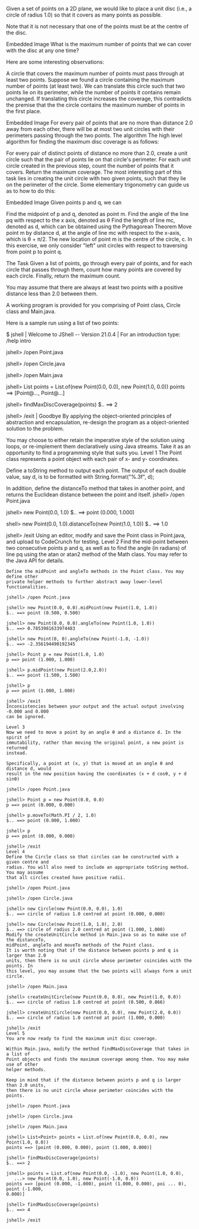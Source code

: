 Given a set of points on a 2D plane, we would like to place a unit disc (i.e., a circle of
radius 1.0) so that it covers as many points as possible.

Note that it is not necessary that one of the points must be at the centre of the disc.

Embedded Image
What is the maximum number of points that we can cover with the disc at any one time?

Here are some interesting observations:

A circle that covers the maximum number of points must pass through at least two points.
Suppose we found a circle containing the maximum number of points (at least two). We can
translate this circle such that two points lie on its perimeter, while the number of
points it contains remain unchanged. If translating this circle increases the coverage,
this contradicts the premise that the the circle contains the maximum number of points
in the first place.

Embedded Image
For every pair of points that are no more than distance 2.0 away from each other, there
will be at most two unit circles with their perimeters passing through the two points.
The algorithm
The high level algorithm for finding the maximum disc coverage is as follows:

For every pair of distinct points of distance no more than 2.0, create a unit circle
such that the pair of points lie on that circle's perimeter.
For each unit circle created in the previous step, count the number of points that it
covers.
Return the maximum coverage.
The most interesting part of this task lies in creating the unit circle with two given
points, such that they lie on the perimeter of the circle. Some elementary trigonometry
can guide us as to how to do this:

Embedded Image
Given points p and q, we can

Find the midpoint of p and q, denoted as point m.
Find the angle of the line pq with respect to the x axis, denoted as θ
Find the length of line mc, denoted as d, which can be obtained using the Pythagorean
Theorem
Move point m by distance d, at the angle of line mc with respect to the x-axis, which is
θ + π/2. The new location of point m is the centre of the circle, c.
In this exercise, we only consider "left" unit circles with respect to traversing from
point p to point q.

The Task
Given a list of points, go through every pair of points, and for each circle that passes
through them, count how many points are covered by each circle. Finally, return the
maximum count.

You may assume that there are always at least two points with a positive distance less
than 2.0 between them.

A working program is provided for you comprising of Point class, Circle class and
Main.java.

Here is a sample run using a list of two points:

$ jshell
|  Welcome to JShell -- Version 21.0.4
|  For an introduction type: /help intro

jshell> /open Point.java 

jshell> /open Circle.java 

jshell> /open Main.java 

jshell> List<Point> points = List.of(new Point(0.0, 0.0), new Point(1.0, 0.0))
points ==> [Point@..., Point@...]

jshell> findMaxDiscCoverage(points)
$.. ==> 2

jshell> /exit
|  Goodbye
By applying the object-oriented principles of abstraction and encapsulation, re-design
the program as a object-oriented solution to the problem.

You may choose to either retain the imperative style of the solution using loops, or
re-implement them declaratively using Java streams. Take it as an opportunity to find a
programming style that suits you.
Level 1
The Point class represents a point object with each pair of x- and y- coordinates.

Define a toString method to output each point. The output of each double value, say d,
is to be formatted with String.format("%.3f", d);

In addition, define the distanceTo method that takes in another point, and returns the
Euclidean distance between the point and itself.
jshell> /open Point.java

jshell> new Point(0.0, 1.0)
$.. ==> point (0.000, 1.000)

shell> new Point(0.0, 1.0).distanceTo(new Point(1.0, 1.0))
$.. ==> 1.0

jshell> /exit
Using an editor, modify and save the Point class in Point.java, and upload to CodeCrunch
for testing.
    Level 2
    Find the mid-point between two consecutive points p and q, as well as to find the
    angle (in radians) of line pq using the atan or atan2 method of the Math class. You
    may refer to the Java API for details.

    Define the midPoint and angleTo methods in the Point class. You may define other
    private helper methods to further abstract away lower-level functionalities.

    jshell> /open Point.java

    jshell> new Point(0.0, 0.0).midPoint(new Point(1.0, 1.0))
    $.. ==> point (0.500, 0.500)

    jshell> new Point(0.0, 0.0).angleTo(new Point(1.0, 1.0))
    $.. ==> 0.7853981633974483

    jshell> new Point(0, 0).angleTo(new Point(-1.0, -1.0))
    $.. ==> -2.356194490192345

    jshell> Point p = new Point(1.0, 1.0)
    p ==> point (1.000, 1.000)

    jshell> p.midPoint(new Point(2.0,2.0))
    $.. ==> point (1.500, 1.500)

    jshell> p
    p ==> point (1.000, 1.000)

    jshell> /exit
    Inconsistencies between your output and the actual output involving -0.000 and 0.000
    can be ignored.

    Level 3
    Now we need to move a point by an angle θ and a distance d. In the spirit of
    immutability, rather than moving the original point, a new point is returned
    instead.

    Specifically, a point at (x, y) that is moved at an angle θ and distance d, would
    result in the new position having the coordinates (x + d cosθ, y + d sinθ)

    jshell> /open Point.java

    jshell> Point p = new Point(0.0, 0.0)
    p ==> point (0.000, 0.000)

    jshell> p.moveTo(Math.PI / 2, 1.0)
    $.. ==> point (0.000, 1.000)

    jshell> p
    p ==> point (0.000, 0.000)

    jshell> /exit
    Level 4
    Define the Circle class so that circles can be constructed with a given centre and
    radius. You will also need to include an appropriate toString method. You may assume
    that all circles created have positive radii.

    jshell> /open Point.java 

    jshell> /open Circle.java 

    jshell> new Circle(new Point(0.0, 0.0), 1.0)
    $.. ==> circle of radius 1.0 centred at point (0.000, 0.000)

    jshell> new Circle(new Point(1.0, 1.0), 2.0)
    $.. ==> circle of radius 2.0 centred at point (1.000, 1.000)
    Modify the createUnitCircle method in Main.java so as to make use of the distanceTo,
    midPoint, angleTo and moveTo methods of the Point class.
    It is worth noting that if the distance between points p and q is larger than 2.0
    units, then there is no unit circle whose perimeter coincides with the points. In
    this level, you may assume that the two points will always form a unit circle.

    jshell> /open Main.java 

    jshell> createUnitCircle(new Point(0.0, 0.0), new Point(1.0, 0.0))
    $.. ==> circle of radius 1.0 centred at point (0.500, 0.866)

    jshell> createUnitCircle(new Point(0.0, 0.0), new Point(2.0, 0.0))
    $.. ==> circle of radius 1.0 centred at point (1.000, 0.000)

    jshell> /exit
    Level 5
    You are now ready to find the maximum unit disc coverage.

    Within Main.java, modify the method findMaxDiscCoverage that takes in a list of
    Point objects and finds the maximum coverage among them. You may make use of other
    helper methods.

    Keep in mind that if the distance between points p and q is larger than 2.0 units,
    then there is no unit circle whose perimeter coincides with the points.

    jshell> /open Point.java 

    jshell> /open Circle.java 

    jshell> /open Main.java 

    jshell> List<Point> points = List.of(new Point(0.0, 0.0), new Point(1.0, 0.0))
    points ==> [point (0.000, 0.000), point (1.000, 0.000)]

    jshell> findMaxDiscCoverage(points)
    $.. ==> 2

    jshell> points = List.of(new Point(0.0, -1.0), new Point(1.0, 0.0), 
       ...> new Point(0.0, 1.0), new Point(-1.0, 0.0))
    points ==> [point (0.000, -1.000), point (1.000, 0.000), poi ... 0), point (-1.000,
    0.000)]

    jshell> findMaxDiscCoverage(points)
    $.. ==> 4

    jshell> /exit
